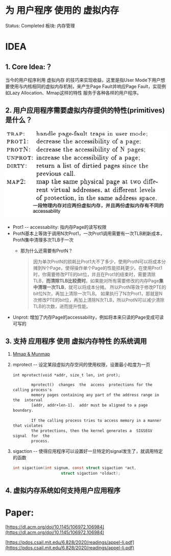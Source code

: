 # 为 用户程序 使用的 虚拟内存

Status: Completed
板块: 内存管理

# IDEA

## 1. Core Idea:？

当今的用户程序利用 虚拟内存 的技巧来实现收益，这里是指User Mode下用户想要使用与内核相同的虚拟内存机制，来产生Page Fault并响应Page Fault，实现例如Lazy Allocation、Mmap这样的特性 服务于各种各样的用户程序。

## 2. 用户应用程序需要虚拟内存提供的特性(primitives)是什么？

![Untitled](%E4%B8%BA%20%E7%94%A8%E6%88%B7%E7%A8%8B%E5%BA%8F%20%E4%BD%BF%E7%94%A8%E7%9A%84%20%E8%99%9A%E6%8B%9F%E5%86%85%E5%AD%98%20835768efaff444e4b954c1896ca685da/Untitled.png)

- Prot1 -- accessability: 指内存Page的读写权限
- ProtN基本上等效于调用N次Prot1，一次Prot1调用需要有一次TLB刷新成本，ProtN集中清理多次TLB于一次
    - 那为什么还需要有ProtN？
        
        > 因为单次ProtN的损耗比Prot1大不了多少，使用ProtN可以将成本分摊到N个Page，使得操作单个Page的性能损耗更少。在使用Prot1时，你需要修改PTE的bit位，并且在Prot1的结束时，需要清除TLB，**而清除TLB比较费时**。如果能对所有需要修改的内存Page**集中清理一次TLB**，就可以将成本分摊。
        所以ProtN等效于修改PTE的bit位N次，再加上清除一次TLB。
        如果执行了N次Prot1，那就是N次修改PTE的bit位，再加上清除N次TLB，所以ProtN可以减少清除TLB的次数，进而提升性能。
        > 
- Unprot: 增加了内存Page的accessability，例如将本来只读的Page变成可读可写的

## 3. ****支持 应用程序 使用 虚拟内存特性 的系统调用****

1. [Mmap & Munmap](Mmap%20&%20Munmap%2048535b2bee114707a82b4752df35f448.md) 
2. mprotect -- 设定某段虚拟内存空间的使用权限，设置最小粒度为一页
    
    `int mprotect(void *addr, size_t len, int prot);`
    
    ```
    		mprotect()  changes  the  access  protections for the calling process's
    		memory pages containing any part of the address range in  the  interval
    		[addr, addr+len-1].  addr must be aligned to a page boundary.
    		
    		If the calling process tries to access memory in a manner that violates
    		the protections, then the kernel generates a  SIGSEGV  signal  for  the
    		process.
    ```
    
3. sigaction -- 使得应用程序可以设置好一旦特定的signal发生了，就调用特定的函数
    
    ```c
    int sigaction(int signum, const struct sigaction *act,
                         struct sigaction *oldact);
    ```
    

## 4. ****虚拟内存系统如何支持用户应用程序****

# Paper:

[https://dl.acm.org/doi/10.1145/106972.106984](https://dl.acm.org/doi/10.1145/106972.106984)

[https://pdos.csail.mit.edu/6.828/2020/readings/appel-li.pdf](https://pdos.csail.mit.edu/6.828/2020/readings/appel-li.pdf)